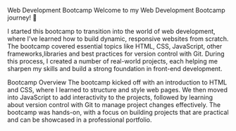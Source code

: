 Web Development Bootcamp
Welcome to my Web Development Bootcamp journey! 🚀

I started this bootcamp to transition into the world of web development, where I’ve learned how to build dynamic, responsive websites from scratch. The bootcamp covered essential topics like HTML, CSS, JavaScript, other frameworks,libraries and best practices for version control with Git. During this process, I created a number of real-world projects, each helping me sharpen my skills and build a strong foundation in front-end development.

Bootcamp Overview
The bootcamp kicked off with an introduction to HTML and CSS, where I learned to structure and style web pages. We then moved into JavaScript to add interactivity to the projects, followed by learning about version control with Git to manage project changes effectively. The bootcamp was hands-on, with a focus on building projects that are practical and can be showcased in a professional portfolio.

